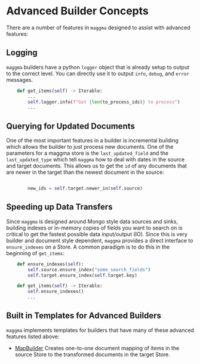 # Advanced Builder Concepts

There are a number of features in `maggma` designed to assist with advanced features:

## Logging

`maggma` builders have a python `logger` object that is already setup to output to the correct level. You can directly use it to output `info`, `debug`, and `error` messages.

``` python
    def get_items(self) -> Iterable:
        ...
        self.logger.info(f"Got {len(to_process_ids)} to process")
        ...
```

## Querying for Updated Documents

One of the most important features in a builder is incremental building which allows the builder to just process new documents. One of the parameters for a maggma store is the `last_updated_field` and the `last_updated_type` which tell `maggma` how to deal with dates in the source and target documents. This allows us to get the `id` of any documents that are newer in the target than the newest document in the source:

``` python

        new_ids = self.target.newer_in(self.source)
```

## Speeding up Data Transfers

Since `maggma` is designed around Mongo style data sources and sinks, building indexes or in-memory copies of fields you want to search on is critical to get the fastest possible data input/output (IO). Since this is very builder and document style dependent, `maggma` provides a direct interface to `ensure_indexes` on a Store. A common paradigm is to do this in the beginning of `get_items`:

``` python
    def ensure_indexes(self):
        self.source.ensure_index("some_search_fields")
        self.target.ensure_index(self.target.key)

    def get_items(self) -> Iterable:
        self.ensure_indexes()
        ...
```


## Built in Templates for Advanced Builders

`maggma` implements templates for builders that have many of these advanced features listed above:

- [MapBuilder](map_builder.md) Creates one-to-one document mapping of items in the source Store to the transformed documents in the target Store.

